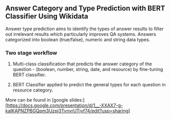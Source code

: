 ## **Answer Category and Type Prediction with BERT Classifier Using Wikidata**
Answer type prediction aims to identify the types of answer results to filter out irrelevant results which particularly improves QA systems. Answers categorized into boolean (true/false), numeric and string data types.

### **Two stage workflow**
1. Multi-class classification that predicts the answer category of the question -  (boolean, number, string, date, and resource) by fine-tuning BERT classifier. 

2. BERT Classifier applied to predict the general types for each question in resource category. 

More can be found in [google slides:][https://docs.google.com/presentation/d/1__-XXAX7-g-kaIKAPNZPBGQpm3Uzpj3TvnvrUTjvf74/edit?usp=sharing]

